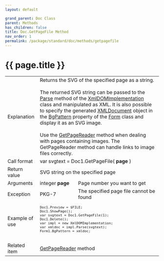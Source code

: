 ```yaml
---
layout: default

grand_parent: Doc Class
parent: Methods
has_children: false
title: Doc.GetPageFile Method
nav_order: 1
permalink: /package/standard/doc/methods/getpagefile
---
```

# {{ page.title }}

<table>
  <tr>
    <td>Explanation</td>
    <td colspan="2">Returns the SVG of the specified page as a string.<br><br>The returned SVG string can be passed to the <a href="/package/xmlpackage/xmldomimplementation/methods/parse">Parse</a> method of the <a href="/package/xmlpackage/xmldomimplementation">XmlDOMImplementation</a> class and manipulated as XML. It is also possible to specify the generated <a href="/package//xmlpackage/xmldocument">XMLDocument</a> object in the <a href="/package/standard/form/properties/bgpattern">BgPattern</a> property of the <a href="/package/standard/form/">Form</a> class and display it as an SVG image.<br><br>Use the <a href="/package/standard/doc/methods/getpagereader">GetPageReader</a> method when dealing with pages containing images. The GetPageReader method can handle links to image files correctly.</td>
  </tr>
  <tr>
    <td>Call format</td>
    <td colspan="2">var svgtext = Doc1.GetPageFile( <b>page</b> )</td>
  </tr>
  <tr>
    <td>Return value</td>
    <td colspan="2">SVG string on the specified page</td>
  </tr>  
  <tr>
    <td>Arguments</td>
    <td>integer <b>page</b></td>
    <td>Page number you want to get</td>
  </tr>
  <tr>
    <td>Exception</td>
    <td>PKG-7</td>
    <td>The specified page file cannot be found</td>
  </tr>
  <tr>
    <td>Example of use</td>
    <td colspan="2"><code><pre>
Doc1.Preview = $FILE;
Doc1.ShowPage();
var svgtext = Doc1.GetPageFile(1);
Doc1.Delete();
var impl = new XmlDOMImplementation;
var xmldoc = impl.Parse(svgtext);
Form1.BgPattern = xmldoc;
    </pre></code></td>
  </tr>
  <tr>
    <td>Related item</td>
    <td colspan="2"><a href="/package/standard/doc/methods/getpagereader">GetPageReader</a> method</td>
  </tr>
</table>